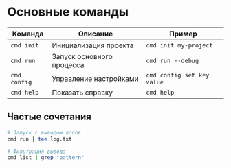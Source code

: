 # Основные команды

| Команда | Описание | Пример |
|---------|----------|--------|
| `cmd init` | Инициализация проекта | `cmd init my-project` |
| `cmd run`  | Запуск основного процесса | `cmd run --debug` |
| `cmd config` | Управление настройками | `cmd config set key value` |
| `cmd help` | Показать справку | `cmd help` |

## Частые сочетания
```bash
# Запуск с выводом логов
cmd run | tee log.txt

# Фильтрация вывода
cmd list | grep "pattern"
```
